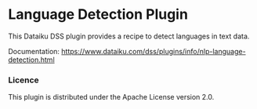 # Language Detection Plugin

This Dataiku DSS plugin provides a recipe to detect languages in text data.

Documentation: https://www.dataiku.com/dss/plugins/info/nlp-language-detection.html

### Licence
This plugin is distributed under the Apache License version 2.0.
